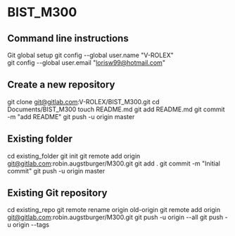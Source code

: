 # BIST_M300
## Command line instructions

Git global setup
git config --global user.name "V-ROLEX"<br>
git config --global user.email "lorisw99@hotmail.com"

## Create a new repository

git clone git@gitlab.com:V-ROLEX/BIST_M300.git
cd Documents/BIST_M300
touch README.md
git add README.md
git commit -m "add README"
git push -u origin master

## Existing folder

cd existing_folder
git init
git remote add origin git@gitlab.com:robin.augstburger/M300.git
git add .
git commit -m "Initial commit"
git push -u origin master

## Existing Git repository

cd existing_repo
git remote rename origin old-origin
git remote add origin git@gitlab.com:robin.augstburger/M300.git
git push -u origin --all
git push -u origin --tags